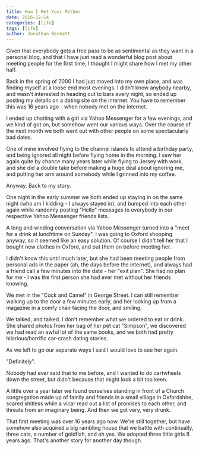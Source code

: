 ```yaml
---
title: How I Met Your Mother
date: 2016-12-14
categories: [life]
tags: [life]
author: Jonathan Beckett
---
```


Given that everybody gets a free pass to be as sentimental as they want in a personal blog, and that I have just read a wonderful blog post about meeting people for the first time, I thought I might share how I met my other half.

Back in the spring of 2000 I had just moved into my own place, and was finding myself at a loose end most evenings. I didn't know anybody nearby, and wasn't interested in heading out to bars every night, so ended up posting my details on a dating site on the internet. You have to remember this was 16 years ago - when  nobody met on the internet.

I ended up chatting with a girl via Yahoo Messenger for a few evenings, and we kind of got on, but somehow went our various ways. Over the course of the next month we both went out with other people on some spectacularly bad dates.

One of mine involved flying to the channel islands to attend a birthday party, and being ignored all night before flying home in the morning. I saw her again quite by chance many years later while flying to Jersey with work, and she did a double take before making a huge deal about ignoring me, and putting her arm around somebody while I grinned into my coffee.

Anyway. Back to my story.

One night in the early summer we both ended up staying in on the same night (who am I kidding - I always stayed in), and bumped into each other again while randomly posting "Hello" messages to everybody in our respective Yahoo Messenger friends lists.

A long and winding conversation via Yahoo Messenger turned into a "meet for a drink at lunchtime on Sunday". I was going to Oxford shopping anyway, so it seemed like an easy solution. Of course I didn't tell her that I bought new clothes in Oxford, and put them on before meeting her.

I didn't know this until much later, but she had been meeting people from personal ads in the paper (ah, the days before the internet), and always had a friend call a few minutes into the date - her "exit plan". She had no plan for me - I was the first person she had ever met without her friends knowing.

We met in the "Cock and Camel" in George Street. I can still remember walking up to the door a few minutes early, and her looking up from a magazine in a comfy chair facing the door, and smiling.

We talked, and talked. I don't remember what we ordered to eat or drink. She shared photos from her bag of her pet cat "Simpson", we discovered we had read an awful lot of the same books, and we both had pretty hilarious/horrific car-crash dating stories.

As we left to go our separate ways I said I would love to see her again.

"Definitely".

Nobody had ever said that to me before, and I wanted to do cartwheels down the street, but didn't because that might look a bit too keen.

A little over a year later we found ourselves standing in front of a Church congregation made up of family and friends in a small village in Oxfordshire, scared shitless while a vicar read out a list of promises to each other, and threats from an imaginary being. And then we got very, very drunk.

That first meeting was over 16 years ago now. We're still together, but have somehow also acquired a big rambling house that we battle with continually, three cats, a number of goldfish, and oh yes. We adopted three little girls 8 years ago. That's another story for another day though.